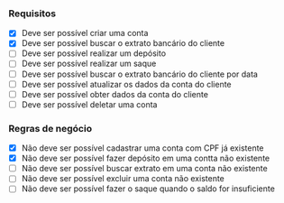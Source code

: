### Requisitos

- [X] Deve ser possível criar uma conta
- [X] Deve ser possível buscar o extrato bancário do cliente
- [ ] Deve ser possível realizar um depósito
- [ ] Deve ser possível realizar um saque
- [ ] Deve ser possível buscar o extrato bancário do cliente por data
- [ ] Deve ser possível atualizar os dados da conta do cliente
- [ ] Deve ser possível obter dados da conta do cliente
- [ ] Deve ser possível deletar uma conta

### Regras de negócio

- [X] Não deve ser possível cadastrar uma conta com CPF já existente
- [X] Não deve ser possível fazer depósito em uma contta não existente
- [ ] Não deve ser possível buscar extrato em uma conta não existente
- [ ] Não deve ser possível excluir uma conta não existente
- [ ] Não deve ser possível fazer o saque quando o saldo for insuficiente